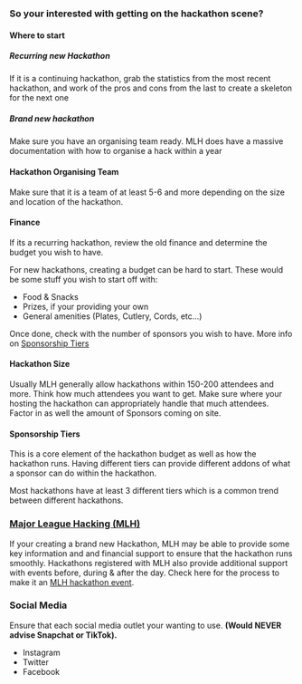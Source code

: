 ### So your interested with getting on the hackathon scene?
#### Where to start
##### Recurring new Hackathon
If it is a continuing hackathon, grab the statistics from the most recent hackathon, and work of the pros and cons from the last to create a skeleton for the next one
##### Brand new hackathon
Make sure you have an organising team ready. MLH does have a massive documentation with how to organise a hack within a year

#### Hackathon Organising Team
Make sure that it is a team of at least 5-6 and more depending on the size and location of the hackathon.

#### Finance
If its a recurring hackathon, review the old finance and determine the budget you wish to have.

For new hackathons, creating a budget can be hard to start. These would be some stuff you wish to start off with:

* Food & Snacks
* Prizes, if your providing your own
* General amenities (Plates, Cutlery, Cords, etc...)

Once done, check with the number of sponsors you wish to have. More info on [Sponsorship Tiers](/organise/sponsorship/#sponsorship-tiers)

#### Hackathon Size
Usually MLH generally allow hackathons within 150-200 attendees and more. Think how much attendees you want to get. Make sure where your hosting the hackathon can appropriately handle that much attendees. Factor in as well the amount of Sponsors coming on site.

#### Sponsorship Tiers
This is a core element of the hackathon budget as well as how the hackathon runs. Having different tiers can provide different addons of what a sponsor can do within the hackathon.

Most hackathons have at least 3 different tiers which is a common trend between different hackathons.


### [Major League Hacking (MLH)](https://mlh.io)
If your creating a brand new Hackathon, MLH may be able to provide some key information and and financial support to ensure that the hackathon runs smoothly.
Hackathons registered with MLH also provide additional support with events before, during & after the day. Check here for the process to make it an [MLH hackathon event](https://mlh.io/).

### Social Media
Ensure that each social media outlet your wanting to use.
__(Would NEVER advise Snapchat or TikTok).__

* Instagram
* Twitter
* Facebook

